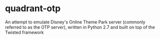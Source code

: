 # quadrant-otp

An attempt to emulate Disney's Online Theme Park server (commonly referred to as the OTP server), written in Python 2.7 and built on top of the Twisted framework
